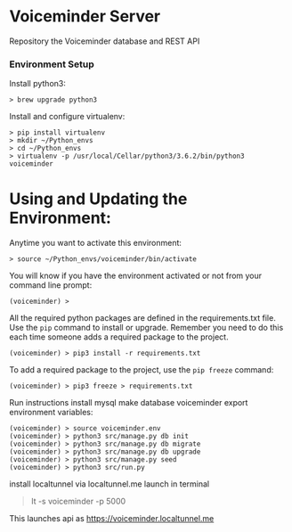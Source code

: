 # Voiceminder Server
Repository the Voiceminder database and REST API

### Environment Setup
Install python3:
```
> brew upgrade python3
```

Install and configure virtualenv:
```
> pip install virtualenv
> mkdir ~/Python_envs
> cd ~/Python_envs
> virtualenv -p /usr/local/Cellar/python3/3.6.2/bin/python3 voiceminder
```

# Using and Updating the Environment:
Anytime you want to activate this environment:
```
> source ~/Python_envs/voiceminder/bin/activate
```

You will know if you have the environment activated or not from your
command line prompt:
```
(voiceminder) >
```

All the required python packages are defined in the
requirements.txt file. Use the `pip` command to install or
upgrade. Remember you need to do this each time someone adds a required
package to the project.
```
(voiceminder) > pip3 install -r requirements.txt
```

To add a required package to the project, use the `pip freeze` command:
```
(voiceminder) > pip3 freeze > requirements.txt
```

Run instructions
install mysql
make database voiceminder
export environment variables:
```
(voiceminder) > source voiceminder.env
(voiceminder) > python3 src/manage.py db init
(voiceminder) > python3 src/manage.py db migrate
(voiceminder) > python3 src/manage.py db upgrade
(voiceminder) > python3 src/manage.py seed
(voiceminder) > python3 src/run.py
```

install localtunnel via localtunnel.me
launch in terminal
> lt -s voiceminder -p 5000

This launches api as https://voiceminder.localtunnel.me
